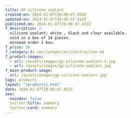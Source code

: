 ```yaml
---
title: GP silicone sealant
created-on: 2024-01-07T20:06:47.392Z
updated-on: 2024-01-07T20:06:47.414Z
published-on: 2024-01-07T20:06:47.432Z
f_description: |-
  silicone sealant; white , black and clear available. 
  sold in a box of 24 pieces. 
  minimum order 1 box.
f_price: 30
f_category-2: cms/categories/construction.md
f_product-images:
  - url: /assets/images/gp-silicone-sealant-1.jpg
  - url: /assets/images/gp-silicone-sealant.jpg
f_main-product-image:
  url: /assets/images/gp-silicone-sealant.jpg
tags: products
layout: "[products].html"
date: 2024-01-07T20:06:47.451Z
seo:
  noindex: false
  twitter:title: summary
  twitter:card: summary
---
```

